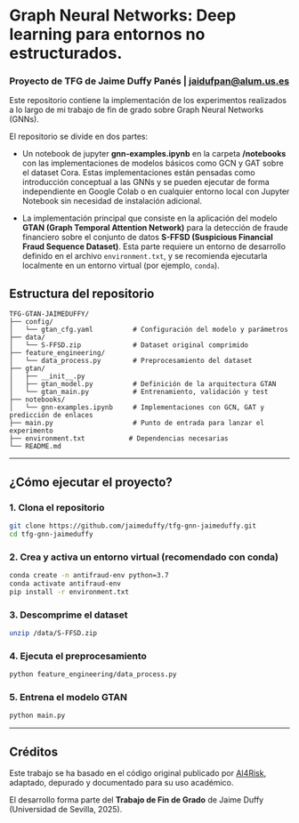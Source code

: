 
# Graph Neural Networks: Deep learning para entornos no estructurados.

### Proyecto de TFG de Jaime Duffy Panés | jaidufpan@alum.us.es


Este repositorio contiene la implementación de los experimentos realizados a lo largo de mi trabajo de fin de grado sobre Graph Neural Networks (GNNs).

El repositorio se divide en dos partes:

- Un notebook de jupyter **gnn-examples.ipynb** en la carpeta **/notebooks** con las implementaciones de modelos básicos como GCN y GAT sobre el dataset Cora. Estas implementaciones están pensadas como introducción conceptual a las GNNs y se pueden ejecutar de forma independiente en Google Colab o en cualquier entorno local con Jupyter Notebook sin necesidad de instalación adicional.
  
- La implementación principal que consiste en la aplicación del modelo **GTAN (Graph Temporal Attention Network)** para la detección de fraude financiero sobre el conjunto de datos **S-FFSD (Suspicious Financial Fraud Sequence Dataset)**. Esta parte requiere un entorno de desarrollo definido en el archivo `environment.txt`, y se recomienda ejecutarla localmente en un entorno virtual (por ejemplo, `conda`).

## Estructura del repositorio

```
TFG-GTAN-JAIMEDUFFY/
├── config/
│   └── gtan_cfg.yaml          # Configuración del modelo y parámetros
├── data/
│   └── S-FFSD.zip             # Dataset original comprimido
├── feature_engineering/
│   └── data_process.py        # Preprocesamiento del dataset
├── gtan/
│   ├── __init__.py
│   ├── gtan_model.py          # Definición de la arquitectura GTAN
│   └── gtan_main.py           # Entrenamiento, validación y test
├── notebooks/
│   └── gnn-examples.ipynb     # Implementaciones con GCN, GAT y predicción de enlaces
├── main.py                    # Punto de entrada para lanzar el experimento
├── environment.txt           # Dependencias necesarias
└── README.md
```

---

## ¿Cómo ejecutar el proyecto?

### 1. Clona el repositorio

```bash
git clone https://github.com/jaimeduffy/tfg-gnn-jaimeduffy.git
cd tfg-gnn-jaimeduffy
```

### 2. Crea y activa un entorno virtual (recomendado con conda)

```bash
conda create -n antifraud-env python=3.7
conda activate antifraud-env
pip install -r environment.txt
```

### 3. Descomprime el dataset

```bash
unzip /data/S-FFSD.zip
```

### 4. Ejecuta el preprocesamiento

```bash
python feature_engineering/data_process.py
```

### 5. Entrena el modelo GTAN

```bash
python main.py
```

---

## Créditos

Este trabajo se ha basado en el código original publicado por [AI4Risk](https://github.com/AI4Risk/antifraud), adaptado, depurado y documentado para su uso académico.

El desarrollo forma parte del **Trabajo de Fin de Grado** de Jaime Duffy (Universidad de Sevilla, 2025).

